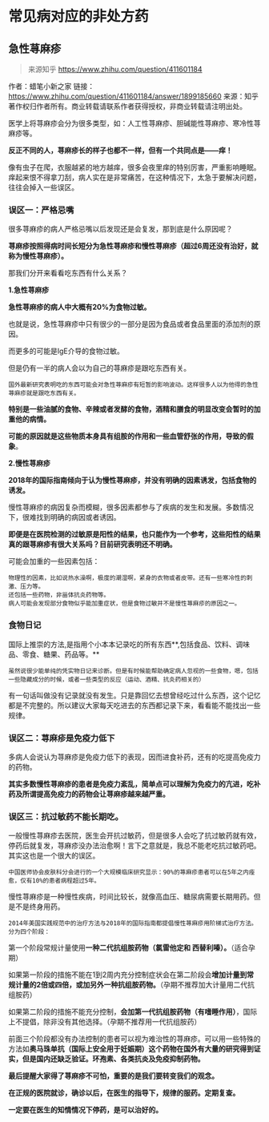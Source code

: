 # 常见病对应的非处方药

## 急性荨麻疹

> 来源知乎 <https://www.zhihu.com/question/411601184>

作者：蜡笔小新之家
链接：<https://www.zhihu.com/question/411601184/answer/1899185660>
来源：知乎
著作权归作者所有。商业转载请联系作者获得授权，非商业转载请注明出处。

医学上将荨麻疹会分为很多类型，如：人工性荨麻疹、胆碱能性荨麻疹、寒冷性荨麻疹等。

**反正不同的人，荨麻疹长的样子也都不一样，但有一个共同点是——痒！**

像有虫子在爬，衣服越紧的地方越痒，很多会夜里痒的特别厉害，严重影响睡眠。痒起来恨不得拿刀刮，病人实在是非常痛苦，在这种情况下，太急于要解决问题，往往会掉入一些误区。

### **误区一：严格忌嘴**

很多荨麻疹的病人严格忌嘴以后发现还是会复发，那到底是什么原因呢？

**荨麻疹按照得病时间长短分为急性荨麻疹和慢性荨麻疹（超过6周还没有治好，就称为慢性荨麻疹）。**

那我们分开来看看吃东西有什么关系？

**1.急性荨麻疹**

**急性荨麻疹的病人中大概有20%为食物过敏。**

也就是说，急性荨麻疹中只有很少的一部分是因为食品或者食品里面的添加剂的原因。

而更多的可能是IgE介导的食物过敏。

但是仍有一半的病人会以为自己的荨麻疹是跟吃东西有关。

```text
国外最新研究表明吃的东西可能会对急性荨麻疹有短暂的影响波动。这样很多人以为他得的急性荨麻疹就是跟吃东西有关。
```

**特别是一些油腻的食物、辛辣或者发酵的食物，酒精和膳食的明显改变会暂时的加重他的病情。**

**可能的原因就是这些物质本身具有组胺的作用和一些血管舒张的作用，导致的假象**。

**2.慢性荨麻疹**

**2018年的国际指南倾向于认为慢性荨麻疹，并没有明确的因素诱发，包括食物的诱发。**

慢性荨麻疹的病因复杂而模糊，很多因素都参与了疾病的发生和发展。多数情况下，很难找到明确的病因或者诱因。

**即便是在医院检测的过敏原是阳性的结果，也只能作为一个参考，这些阳性的结果真的跟荨麻疹有很大关系吗？目前研究表明还不明确。**

可能会加重的一些因素包括：

```text
物理性的因素，比如说热水澡啊，极度的潮湿啊，紧身的衣物或者皮带。还有一些寒冷性的刺激、压力等。
还包括一些药物，非甾体抗炎药物等。
病人可能会发现部分食物似乎能加重症状，但是食物过敏并不是慢性荨麻疹的原因之一。
```

### **食物日记**

国际上推崇的方法,是指用个小本本记录吃的所有东西**,包括食品、饮料、调味品、零食、糖果、药品等。**

```text
虽然说很少能单纯的凭实物日记来诊断。但是有时候能帮助确定病人忽视的一些食物，嗯，包括一些隐藏成分的时候，或者一些类型的反应（运动、酒精、抗炎药相关的）
```

有一句话叫做没有记录就没有发生。只是靠回忆去想曾经吃过什么东西，这个记忆都是不完整的。所以建议大家每天吃进去的东西都记录下来，看看能不能找出一些规律。

### **误区二：荨麻疹是免疫力低下**

多病人会说认为荨麻疹是免疫力低下的表现，因而进食补药，还有的吃提高免疫力的药物。

**其实多数慢性荨麻疹的患者是免疫力紊乱，简单点可以理解为免疫力的亢进，吃补药及所谓提高免疫力的药物会让荨麻疹越来越严重。**

### **误区三：抗过敏药不能长期吃。**

一般慢性荨麻疹去医院，医生会开抗过敏药，但是很多人会吃了抗过敏药就有效，停药后就复发，荨麻疹没办法治愈啊！言下之意就是，我总不能老吃抗过敏药吧。其实这也是一个很大的误区。

```text
中国医师协会皮肤科分会进行的一个大规模临床研究显示：90%的荨麻疹患者可以在5年之内痊愈，仅有10%的患者病程超过5年。
```

慢性荨麻疹是一种慢性疾病，时间比较长，就像高血压、糖尿病需要长期用药。但是不是终身用药。

```text
2014年美国实践规范中的治疗方法与2018年的国际指南都提倡慢性荨麻疹用阶梯式治疗方法。分为四个阶段：
```

第一个阶段常规计量使用**一种二代抗组胺药物（氯雷他定和 西替利嗪）。**（适合孕期）

如果第一阶段的措施不能在1到2周内充分控制症状会在第二阶段会**增加计量到常规计量的2倍或四倍，或加另外一种抗组胺药物。**（孕期不推荐加大计量用二代抗组胺药）

如果第二阶段的措施不能充分控制，**会加第一代抗组胺药物（有嗜睡作用）**，国际上不提倡，除非没有其他选择。（孕期不推荐用一代抗组胺药）

前面三个阶段都没有办法控制的患者可以视为难治性的荨麻疹。可以用一些特殊的方法如**奥马珠单抗（国际上安全用于妊娠期）这个药物在国外有大量的研究得到证实，但是国内还缺乏验证。环孢素、各类抗炎及免疫抑制药物。**

**最后提醒大家得了荨麻疹不可怕，重要的是我们要转变我们的观念。**

**在正规的医院就诊，确诊以后，在医生的指导下，规律的服药。定期复查。**

**一定要在医生的知情情况下停药，是可以治好的。**
